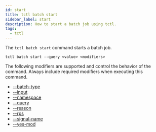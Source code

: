 ```yaml
---
id: start
title: tctl batch start
sidebar_label: start
description: How to start a batch job using tctl.
tags:
  - tctl
---
```


The `tctl batch start` command starts a batch job.

`tctl batch start --query <value> <modifiers>`

The following modifiers are supported and control the behavior of the command.
Always include required modifiers when executing this command.

- [--batch-type](/tctl/modifiers/batch-type)
- [--input](/tctl/modifiers/input)
- [--namespace](/tctl/modifiers/namespace)
- [--query](/tctl/modifiers/query)
- [--reason](/tctl/modifiers/reason)
- [--rps](/tctl/modifiers/rps)
- [--signal-name](/tctl/modifiers/signal-name)
- [--yes-mod](/tctl/modifiers/yes-mod)
